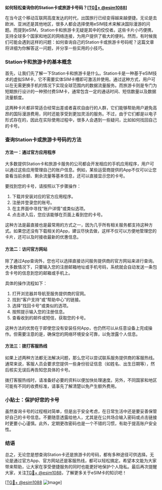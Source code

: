 **如何轻松查询你的Station卡或旅游卡号码？[[TG💪+ @esim1088](https://t.me/s/esim1088)]**

在当今这个移动互联网高度发达的时代，出国旅行已经变得越来越便捷。无论是去欧洲、亚洲还是其他地区，很多人都会选择使用eSIM技术来解决国际漫游的问题。而提到eSIM，Station卡和旅游卡无疑是其中的佼佼者。这些卡片小巧便携，支持全球多个国家和地区的网络连接，为用户提供了极大的便利。然而，有时候我们可能会遇到这样的问题：如何查询自己的Station卡或旅游卡号码呢？这篇文章将详细为你解答这一问题，并分享一些实用的小技巧。

### Station卡和旅游卡的基本概念

首先，让我们先了解一下Station卡和旅游卡是什么。Station卡是一种基于eSIM技术的虚拟SIM卡，它不需要实体SIM卡槽即可激活并使用。通过这种方式，用户可以在无需更换手机的情况下实现全球范围内的数据流量服务。而旅游卡则是专门为短期旅行设计的一种预付费SIM卡，通常包含一定的通话时间、短信数量以及数据流量额度。

这两种卡片都非常适合经常出差或者喜欢自由行的人群，它们能够帮助用户避免高昂的国际漫游费用，同时还能享受到更加灵活的服务。不过，由于它们都是以电子形式存在的，因此在实际使用过程中，很多人会遇到一些疑问，比如如何找回自己的卡号。

### 查询Station卡或旅游卡号码的方法

#### 方法一：通过官方应用程序

大多数提供Station卡和旅游卡服务的公司都会开发相应的手机应用程序，用户可以通过这些应用管理自己的账户信息。例如，某些运营商提供的App不仅可以让您查看当前余额、剩余流量等基本信息，还可以直接显示您的卡号。

要找到您的卡号，请按照以下步骤操作：

1. 下载并安装对应的官方应用程序。
2. 注册并登录您的账号。
3. 在主界面中寻找“账户详情”或类似选项。
4. 点击进入后，您应该能够在页面上看到您的卡号。

这种方法是最直接也是最常用的方式之一，因为几乎所有相关服务都支持这种方式。如果您还没有下载相关的App，建议尽快去做，这样不仅可以方便地管理您的卡片，还可以及时接收最新的优惠信息。

#### 方法二：访问官方网站

除了通过App查询外，您也可以选择直接访问服务提供商的官方网站来进行查询。大多数情况下，只要输入您的注册邮箱地址或手机号码，系统就会自动发送一条包含卡号的信息到您的邮箱或手机上。

具体的操作流程如下：

1. 打开浏览器并导航至服务提供商的官网。
2. 找到“客户支持”或“帮助中心”的链接。
3. 选择“找回卡号”或类似的选项。
4. 按照提示输入您的注册信息。
5. 查看收到的邮件或短信，获取您的卡号。

这种方法的优势在于即使您没有安装任何App，也仍然可以从任意设备上完成操作。但需要注意的是，确保您的网络环境安全可靠，以免泄露个人信息。

#### 方法三：拨打客服热线

如果上述两种方法都无法解决问题，那么您可以尝试联系服务提供商的客服热线。通常来说，客服人员会要求您提供一些身份验证信息（如姓名、出生日期等），然后核实无误后再告知您具体的卡号。

拨打客服热线时，请准备好必要的资料以便加快处理速度。另外，不同国家和地区可能有不同的收费标准，请事先了解清楚以免产生额外费用。

### 小贴士：保护好您的卡号

虽然查询卡号的过程相对简单，但是出于安全考虑，在日常生活中还是要妥善保管好自己的卡号信息。不要随意透露给他人，尤其是在公共场合输入密码或点击链接时更要小心谨慎。此外，定期更改密码也是一个不错的习惯，有助于提高账户安全性。

### 结语

总之，无论您是想查询Station卡还是旅游卡的号码，都有多种途径可供选择。无论是通过官方App、官方网站还是客服热线，都可以轻松搞定。希望本文能为大家带来帮助，让大家在享受便捷服务的同时也能更好地保护个人隐私。最后再次提醒大家，关注[TG💪+ @esim1088](https://t.me/s/esim1088)，了解更多关于eSIM卡的知识吧！

[[TG💪+ @esim1088](https://t.me/s/esim1088) ![Image](https://i.postimg.cc/4NQfJmqS/Snipaste-2025-05-13-00-14-12.png)]